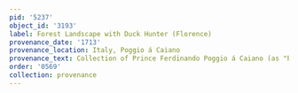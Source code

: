 ```yaml
---
pid: '5237'
object_id: '3193'
label: Forest Landscape with Duck Hunter (Florence)
provenance_date: '1713'
provenance_location: Italy, Poggio á Caiano
provenance_text: Collection of Prince Ferdinando Poggio á Caiano (as "Pieter Brueghel")
order: '0569'
collection: provenance
---
```

